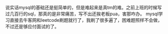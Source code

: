 说实话mysql的基础还是挺简单的，但是难起来是真tm的难。之前上班的时候写过几百行的sql，那真的是非常痛苦，写不出还挨老板pua，害那咋办。
mysql学习直接去牛客网和leetcode刷题就行了，我刷了很多遍了，困难题照样不会做，不过还是够应付面试的了。

